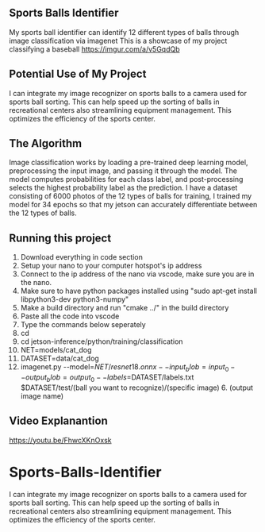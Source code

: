 ## Sports Balls Identifier
My sports ball identifier can identify 12 different types of balls through image classification via imagenet
This is a showcase of my project classifying a baseball
https://imgur.com/a/v5GqdQb

## Potential Use of My Project
I can integrate my image recognizer on sports balls to a camera used for sports ball sorting. This can help speed up the sorting of balls in recreational centers also streamlining equipment management. This optimizes the efficiency of the sports center.

## The Algorithm
Image classification works by loading a pre-trained deep learning model, preprocessing the input image, and passing it through the model. The model computes probabilities for each class label, and post-processing selects the highest probability label as the prediction. I have a dataset consisting of 6000 photos of the 12 types of balls for training, I trained my model for 34 epochs so that my jetson can accurately differentiate between the 12 types of balls.

## Running this project
1. Download everything in code section
2. Setup your nano to your computer hotspot's ip address
3. Connect to the ip address of the nano via vscode, make sure you are in the nano.
4. Make sure to have python packages installed using "sudo apt-get install libpython3-dev python3-numpy"
5. Make a build directory and run "cmake ../" in the build directory
6. Paste all the code into vscode
7. Type the commands below seperately
8. cd
9. cd jetson-inference/python/training/classification
10. NET=models/cat_dog
11. DATASET=data/cat_dog
12. imagenet.py --model=$NET/resnet18.onnx --input_blob=input_0 --output_blob=output_0 --labels=$DATASET/labels.txt $DATASET/test/(ball you want to recognize)/(specific image)      6. (output image name)

## Video Explanantion
https://youtu.be/FhwcXKnOxsk













# Sports-Balls-Identifier
I can integrate my image recognizer on sports balls to a camera used for sports ball sorting. This can help speed up the sorting of balls in recreational centers also streamlining equipment management. This optimizes the efficiency of the sports center.
